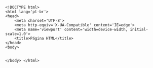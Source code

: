 <Code language='html'>
&lt;!DOCTYPE html&gt;
&lt;html lang='pt-br'&gt;
&lt;head&gt;
    &lt;meta charset='UTF-8'&gt;
    &lt;meta http-equiv='X-UA-Compatible' content='IE=edge'&gt;
    &lt;meta name='viewport' content='width=device-width, initial-scale=1.0'&gt;
    &lt;title&gt;Página HTML&lt;/title&gt;
&lt;/head&gt;
&lt;body&gt;

&lt;/body&gt;
&lt;/html&gt;
</Code>